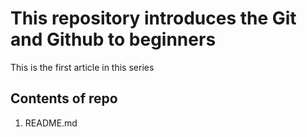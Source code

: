 # This repository introduces the Git and Github to beginners

This is the first article in this series 

## Contents of repo

1. README.md
